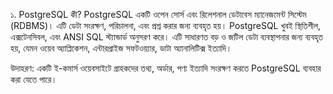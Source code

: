 ১. PostgreSQL কী?
PostgreSQL একটি ওপেন সোর্স এবং রিলেশনাল ডেটাবেস ম্যানেজমেন্ট সিস্টেম (RDBMS)। এটি ডেটা সংরক্ষণ, পরিচালনা, এবং প্রশ্ন করার জন্য ব্যবহৃত হয়। PostgreSQL খুবই স্থিতিশীল, এক্সটেনসিবল, এবং ANSI SQL স্ট্যান্ডার্ড অনুসরণ করে। এটি সাধারণত বড় ও জটিল ডেটা ব্যবস্থাপনার জন্য ব্যবহৃত হয়, যেমন ওয়েব অ্যাপ্লিকেশন, এন্টারপ্রাইজ সফটওয়্যার, ডাটা অ্যানালিটিক্স ইত্যাদি।

উদাহরণ:
একটি ই-কমার্স ওয়েবসাইটে গ্রাহকদের তথ্য, অর্ডার, পণ্য ইত্যাদি সংরক্ষণ করতে PostgreSQL ব্যবহার করা যেতে পারে।